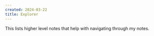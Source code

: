```yaml
---
created: 2024-03-22
title: Explorer
---
```

This lists higher level notes that help with navigating through my notes.